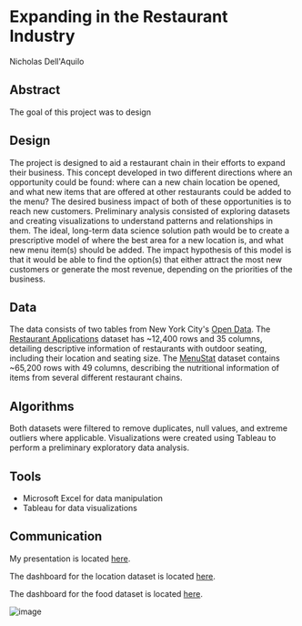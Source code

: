 # Expanding in the Restaurant Industry
Nicholas Dell'Aquilo

## Abstract
The goal of this project was to design 

## Design
The project is designed to aid a restaurant chain in their efforts to expand their business. This concept developed in two different directions where an opportunity could be found: where can a new chain location be opened, and what new items that are offered at other restaurants could be added to the menu? The desired business impact of both of these opportunities is to reach new customers. Preliminary analysis consisted of exploring datasets and creating visualizations to understand patterns and relationships in them. The ideal, long-term data science solution path would be to create a prescriptive model of where the best area for a new location is, and what new menu item(s) should be added. The impact hypothesis of this model is that it would be able to find the option(s) that either attract the most new customers or generate the most revenue, depending on the priorities of the business.

## Data
The data consists of two tables from New York City's [Open Data](https://opendata.cityofnewyork.us/). The [Restaurant Applications](https://data.cityofnewyork.us/Transportation/Open-Restaurant-Applications/pitm-atqc) dataset has ~12,400 rows and 35 columns, detailing descriptive information of restaurants with outdoor seating, including their location and seating size. The [MenuStat](https://data.cityofnewyork.us/Health/DOHMH-MenuStat/qgc5-ecnb) dataset contains ~65,200 rows with 49 columns, describing the nutritional information of items from several different restaurant chains.

## Algorithms
Both datasets were filtered to remove duplicates, null values, and extreme outliers where applicable. Visualizations were created using Tableau to perform a preliminary exploratory data analysis.

## Tools

* Microsoft Excel for data manipulation
* Tableau for data visualizations

## Communication
My presentation is located [here]().

The dashboard for the location dataset is located [here]().

The dashboard for the food dataset is located [here](https://public.tableau.com/app/profile/nicholas.dell.aquilo/viz/MetisBusinessProject-NutritionInfo/Dashboard1).

![image](https://user-images.githubusercontent.com/22899761/119958341-f5710800-bf70-11eb-98c5-bc4d69e50888.png)

